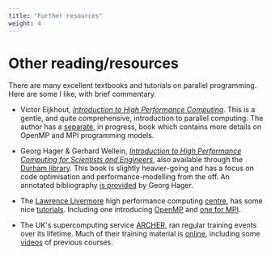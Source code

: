 ```yaml
---
title: "Further resources"
weight: 4
---
```


# Other reading/resources

There are many excellent textbooks and tutorials on parallel
programming. Here are some I like, with brief commentary.

- Victor Eijkhout, [_Introduction to High Performance
  Computing_](https://pages02.tacc.utexas.edu/istc/istc.html). This is
  a gentle, and quite comprehensive, introduction to parallel
  computing. The author has a
  [separate](https://pages02.tacc.utexas.edu/pcse/html/index.html), in
  progress, book which contains more details on OpenMP and MPI
  programming models.
  
- Georg Hager & Gerhard Wellein, [_Introduction to High Performance
  Computing for Scientists and
  Engineers_](https://www.routledge.com/Introduction-to-High-Performance-Computing-for-Scientists-and-Engineers/Hager-Wellein/p/book/9781439811924),
  also available through the [Durham
  library](http://discover.durham.ac.uk/permalink/f/120t0fg/44DUR_LMS_DS.b27801512).
  This book is slightly heavier-going and has a focus on code
  optimisation and performance-modelling from the off. An annotated
  bibliography [is provided](https://blogs.fau.de/hager/hpc-book) by
  Georg Hager.
  
- The [Lawrence Livermore](https://www.llnl.gov) high performance
  computing [centre](https://hpc.llnl.gov/user-portal), has some nice
  [tutorials](https://hpc.llnl.gov/training/tutorials). Including one
  introducing [OpenMP](https://computing.llnl.gov/tutorials/openMP/)
  and [one for MPI](https://computing.llnl.gov/tutorials/mpi/).
  
- The UK's supercomputing service [ARCHER](https://www.archer.ac.uk/),
  ran regular training events over its lifetime. Much of their
  training material is
  [online](https://www.archer.ac.uk/training/online/), including some
  [videos](https://www.youtube.com/channel/UCTxEcvOVT_Jd3iBC_kF_UqQ)
  of previous courses.

